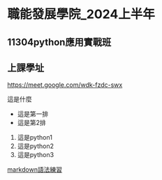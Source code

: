 # 職能發展學院_2024上半年
## 11304python應用實戰班
## 上課學址
https://meet.google.com/wdk-fzdc-swx

這是什麼

- 這是第一排
- 這是第2排

1. 這是python1
2. 這是python2
3. 這是python3

[markdown語法練習](./markdown練習/README.md)